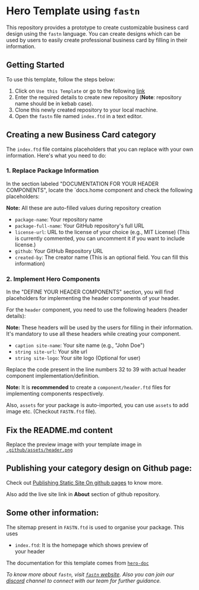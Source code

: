 # Hero Template using `fastn`

This repository provides a prototype to create customizable business card 
design using the `fastn` language. You can create designs which can be used 
by users to easily create professional business card by filling in their 
information.


## Getting Started

To use this template, follow the steps below:

1. Click on `Use this Template` or go to the following [link](https://github.com/new?template_name=repo_name&template_owner=fastn-community)
2. Enter the required details to create new repository (**Note**: repository name should be in kebab case).
3. Clone this newly created repository to your local machine.
4. Open the `fastn` file named `index.ftd` in a text editor.

## Creating a new Business Card category

The `index.ftd` file contains placeholders that you can replace with your own information. Here's what you need to do:

### 1. Replace Package Information

In the section labeled "DOCUMENTATION FOR YOUR HEADER COMPONENTS", locate the 
`docs.home component and check the following placeholders:

**Note:** All these are auto-filled values during repository creation

- `package-name`: Your repository name
- `package-full-name`: Your GitHub repository's full URL
- `license-url`: URL to the license of your choice (e.g., MIT License) (This 
  is currently commented, you can uncomment it if you want to include license.)
- `github`: Your GitHub Repository URL
- `created-by`: The creator name (This is an optional field. You can fill this information)

### 2. Implement Hero Components

In the "DEFINE YOUR HEADER COMPONENTS" section, you will find placeholders for implementing the header components of your header.

For the `header` component, you need to use the following 
headers (header details):

**Note:** These headers will be used by the users for filling in their 
information. It's mandatory to use all these headers while creating your 
component.

- `caption site-name`: Your site name (e.g., "John Doe")
- `string site-url`: Your site url
- `string site-logo`: Your site logo
  (Optional for user)


Replace the code present in the line numbers 32 to 39 with actual header 
component implementation/definition.

**Note:** It is **recommended** to create a `component/header.ftd`  files for
implementing components respectively.

Also, `assets` for your package is auto-imported, you can use `assets` to 
add image etc. (Checkout `FASTN.ftd` file).

## Fix the README.md content

Replace the preview image with your template image in [`.github/assets/header.png`](.github/assets/header.png)


## Publishing your category design on Github page:

Check out [Publishing Static Site On github 
pages](https://fastn.com/github-pages/) to know more. 

Also add the live site link in **About** section of github repository.


## Some other information:

The sitemap present in `FASTN.ftd` is used to organise your package. 
This uses 

- `index.ftd`: It is the homepage which shows preview of  
  your header


The documentation for this template comes from [`hero-doc`](fastn-community.github.io/hero-doc)


*To know more about `fastn`, visit [`fastn` website](https://fastn.com/). Also 
you can join our [discord](https://fastn.com/discord/) channel to connect 
with our team for further guidance.*
